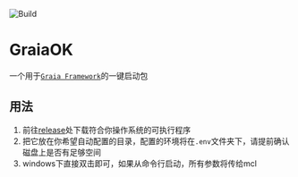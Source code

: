 ![Build](https://github.com/EricTianC/GraiaOK/workflows/Build/badge.svg)
# GraiaOK

一个用于[`Graia Framework`][Graia]的一键启动包

## 用法
1. 前往[release][release]处下载符合你操作系统的可执行程序  
2. 把它放在你希望自动配置的目录，配置的环境将在`.env`文件夹下，请提前确认磁盘上是否有足够空间  
3. windows下直接双击即可，如果从命令行启动，所有参数将传给mcl  


[release]: https://github.com/EricTianC/GraiaOk/releases
[Graia]: https://github.com/GraiaProject/Application